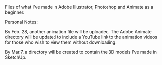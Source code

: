 Files of what I've made in Adobe Illustrator, Photoshop and Animate as a beginner.

Personal Notes:

By Feb. 28, another animation file will be uploaded. The Adobe Animate directory will be updated to include a YouTube link to the animation videos for those who wish to view them without downloading.

By Mar.7, a directory will be created to contain the 3D models I’ve made in SketchUp.
